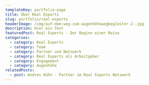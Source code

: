 ```yaml
---
templateKey: portfolio-page
title: Über Real Experts
slug: portfolio/real-experts
headerImage: /img/auf-dem-weg-zum-augenhöhewegbegleiter-2-.jpg
description: Hier ein Text
featuredPost: Real Experts - Der Beginn einer Reise
categories:
  - category: Real Experts
  - category: Team
  - category: Partner und Netzwerk
  - category: Real Experts als Arbeitgeber
  - category: Engagement
  - category: Augenhöhe
relatedPosts:
  - post: Andres Kühn - Partner im Real Experts Netzwerk
---
```


